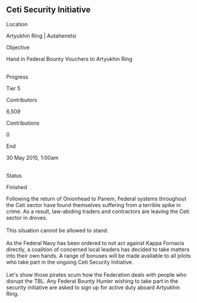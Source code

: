 ## Ceti Security Initiative

Location

Artyukhin Ring \| Autahenetsi

Objective

Hand in Federal Bounty Vouchers to Artyukhin Ring

\
Progress

Tier 5

Contributors

6,509

Contributions

0

End

30 May 2015, 1:00am

\
Status

Finished

Following the return of Onionhead to Panem, Federal systems throughout
the Ceti sector have found themselves suffering from a terrible spike in
crime. As a result, law-abiding traders and contractors are leaving the
Ceti sector in droves.\
\
This situation cannot be allowed to stand.\
\
As the Federal Navy has been ordered to not act against Kappa Fornacis
directly, a coalition of concerned local leaders has decided to take
matters into their own hands. A range of bonuses will be made available
to all pilots who take part in the ongoing Ceti Security Initiative.\
\
Let\'s show those pirates scum how the Federation deals with people who
disrupt the TBL. Any Federal Bounty Hunter wishing to take part in the
security initiative are asked to sign up for active duty aboard
Artyukhin Ring.
